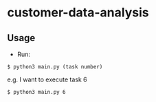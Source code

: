# customer-data-analysis


## Usage
- Run:
```
$ python3 main.py (task number)
```
e.g. I want to execute task 6
```
$ python3 main.py 6
```
